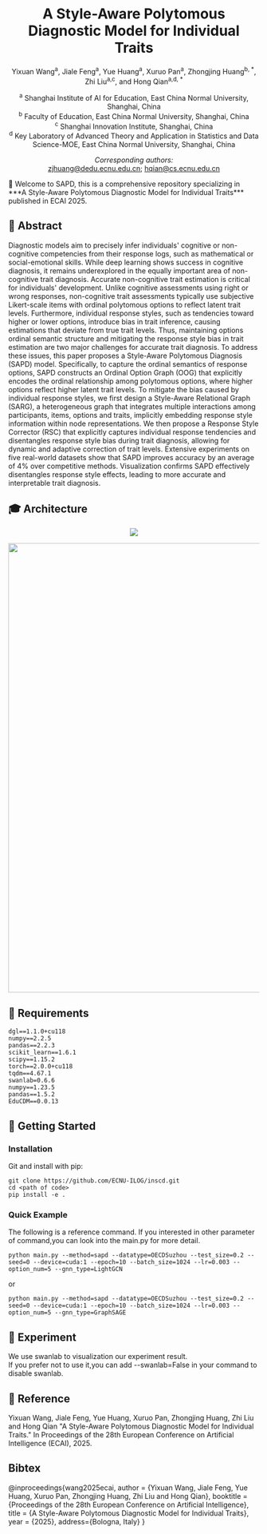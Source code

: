 <div align="center">

# A Style-Aware Polytomous Diagnostic Model for Individual Traits

Yixuan Wang<sup>a</sup>, Jiale Feng<sup>a</sup>, Yue Huang<sup>a</sup>, Xuruo Pan<sup>a</sup>, Zhongjing Huang<sup>b, *</sup>, Zhi Liu<sup>a,c</sup>, and Hong Qian<sup>a,d, *</sup>

<sup>a</sup> Shanghai Institute of AI for Education, East China Normal University, Shanghai, China  
<sup>b</sup> Faculty of Education, East China Normal University, Shanghai, China  
<sup>c</sup> Shanghai Innovation Institute, Shanghai, China  
<sup>d</sup> Key Laboratory of Advanced Theory and Application in Statistics and Data Science-MOE, East China Normal University, Shanghai, China

*Corresponding authors:*  
[zjhuang@dedu.ecnu.edu.cn](mailto:zjhuang@dedu.ecnu.edu.cn); [hqian@cs.ecnu.edu.cn](mailto:hqian@cs.ecnu.edu.cn)

</div>
🎉 Welcome to SAPD, this is a comprehensive repository specializing in ***A Style-Aware Polytomous Diagnostic Model for Individual Traits*** published in ECAI 2025.


## 🔔 Abstract
Diagnostic models aim to precisely infer individuals' cognitive or non-cognitive competencies from their response logs, such as mathematical or social-emotional skills. While deep learning shows success in cognitive diagnosis, it remains underexplored in the equally important area of non-cognitive trait diagnosis. Accurate non-cognitive trait estimation is critical for individuals' development. Unlike cognitive assessments using right or wrong responses, non-cognitive trait assessments typically use subjective Likert-scale items with ordinal polytomous options to reflect latent trait levels. Furthermore, individual response styles, such as tendencies toward higher or lower options, introduce bias in trait inference, causing estimations that deviate from true trait levels. Thus, maintaining options ordinal semantic structure and mitigating the response style bias in trait estimation are two major challenges for accurate trait diagnosis. To address these issues, this paper proposes a Style-Aware Polytomous Diagnosis (SAPD) model. Specifically, to capture the ordinal semantics of response options, SAPD constructs an Ordinal Option Graph (OOG) that explicitly encodes the ordinal relationship among polytomous options, where higher options reflect higher latent trait levels. To mitigate the bias caused by individual response styles, we first design a Style-Aware Relational Graph (SARG), a heterogeneous graph that integrates multiple interactions among participants, items, options and traits, implicitly embedding response style information within node representations. We then propose a Response Style Corrector (RSC) that explicitly captures individual response tendencies and disentangles response style bias during trait diagnosis, allowing for dynamic and adaptive correction of trait levels. Extensive experiments on five real-world datasets show that SAPD improves accuracy by an average of 4% over competitive methods. Visualization confirms SAPD effectively disentangles response style effects, leading to more accurate and interpretable trait diagnosis.

## 🎓 Architecture
 <div align="center">

<a href='https://github.com/yxwang19/SAPD/paper/main.pdf'><img src='https://img.shields.io/badge/Paper-PDF-orange'></a>


<img src='asset/SAPD.svg' width=900 />
</div>

## 📖 Requirements
```shell
dgl==1.1.0+cu118
numpy==2.2.5
pandas==2.2.3
scikit_learn==1.6.1
scipy==1.15.2
torch==2.0.0+cu118
tqdm==4.67.1
swanlab=0.6.6
numpy==1.23.5
pandas==1.5.2
EduCDM==0.0.13
```
 

## 🚀 Getting Started
### Installation
Git and install with pip:
```
git clone https://github.com/ECNU-ILOG/inscd.git
cd <path of code>
pip install -e .
```
### Quick Example
The following is a reference command. If you interested in other parameter of command,you can look into the main.py for more detail.
```
python main.py --method=sapd --datatype=OECDSuzhou --test_size=0.2 --seed=0 --device=cuda:1 --epoch=10 --batch_size=1024 --lr=0.003 --option_num=5 --gnn_type=LightGCN
```
or
```
python main.py --method=sapd --datatype=OECDSuzhou --test_size=0.2 --seed=0 --device=cuda:1 --epoch=10 --batch_size=1024 --lr=0.003 --option_num=5 --gnn_type=GraphSAGE
```

## 👏 Experiment
We use swanlab to visualization our experiment result.  
If you prefer not to use it,you can add --swanlab=False in your command to disable swanlab.

## 💭 Reference 
Yixuan Wang, Jiale Feng, Yue Huang, Xuruo Pan, Zhongjing Huang, Zhi Liu and Hong Qian "A Style-Aware Polytomous Diagnostic Model for Individual Traits." In Proceedings of the 28th European Conference on Artificial Intelligence (ECAI), 2025.

## Bibtex
@inproceedings{wang2025ecai,
author = {Yixuan Wang, Jiale Feng, Yue Huang, Xuruo Pan, Zhongjing Huang, Zhi Liu and Hong Qian},
booktitle = {Proceedings of the 28th European Conference on Artificial Intelligence},
title = {A Style-Aware Polytomous Diagnostic Model for Individual Traits},
year = {2025},
address={Bologna, Italy}
}


